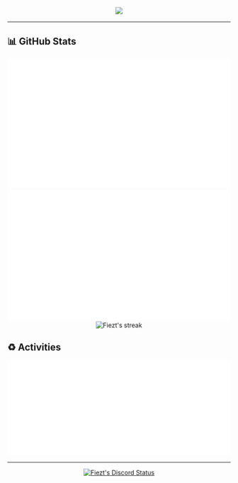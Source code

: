 <p align="center">
  <a href="https://fieztazica.github.io" target="_blank">
    <img src="assets/top-cover.jpg">
  </a>
</p>

---

## 📊 GitHub Stats

<p align="center">
    <img alt="Fiezt's GitHub Statistics" src="https://raw.githubusercontent.com/fieztazica/github-stats/master/generated/overview.svg#gh-dark-mode-only"/>
    <img alt="Fiezt's Languages Used" src="https://raw.githubusercontent.com/fieztazica/github-stats/master/generated/languages.svg#gh-dark-mode-only"/>
    <img alt="Fiezt's streak" src="https://github-readme-streak-stats.herokuapp.com/?user=fieztazica&theme=dracula&hide_border=true"/>
</p>

## ♻ Activities

<p>
    <img alt="Fiezt's habits" src="https://raw.githubusercontent.com/fieztazica/fieztazica/main/metrics.plugin.habits.facts.svg"/>
    <img alt="Fiezt's lines" src="https://raw.githubusercontent.com/fieztazica/fieztazica/main/metrics.plugin.lines.svg"/>
</p>

---

<p align="center">
    <a href="https://discord.com/users/445102575314927617" target="_blank">
        <img alt="Fiezt's Discord Status" src="https://lanyard.kyrie25.me/api/445102575314927617"/>
    </a>
</p>
